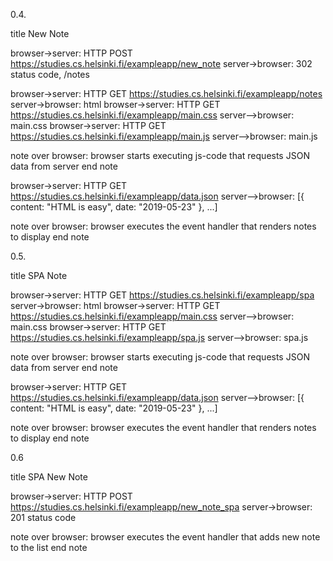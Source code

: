 0.4.

title New Note

browser->server: HTTP POST https://studies.cs.helsinki.fi/exampleapp/new_note
server->browser: 302 status code, /notes

browser->server: HTTP GET https://studies.cs.helsinki.fi/exampleapp/notes
server->browser: html
browser->server: HTTP GET https://studies.cs.helsinki.fi/exampleapp/main.css
server-->browser: main.css
browser->server: HTTP GET https://studies.cs.helsinki.fi/exampleapp/main.js
server-->browser: main.js

note over browser:
browser starts executing js-code
that requests JSON data from server 
end note

browser->server: HTTP GET https://studies.cs.helsinki.fi/exampleapp/data.json
server-->browser: [{ content: "HTML is easy", date: "2019-05-23" }, ...]

note over browser:
browser executes the event handler
that renders notes to display
end note


0.5.

title SPA Note

browser->server: HTTP GET https://studies.cs.helsinki.fi/exampleapp/spa
server->browser: html
browser->server: HTTP GET https://studies.cs.helsinki.fi/exampleapp/main.css
server-->browser: main.css
browser->server: HTTP GET https://studies.cs.helsinki.fi/exampleapp/spa.js
server-->browser: spa.js

note over browser:
browser starts executing js-code
that requests JSON data from server 
end note

browser->server: HTTP GET https://studies.cs.helsinki.fi/exampleapp/data.json
server-->browser: [{ content: "HTML is easy", date: "2019-05-23" }, ...]

note over browser:
browser executes the event handler
that renders notes to display
end note

0.6

title SPA New Note

browser->server: HTTP POST https://studies.cs.helsinki.fi/exampleapp/new_note_spa
server->browser: 201 status code

note over browser:
browser executes the event handler
that adds new note to the list
end note
